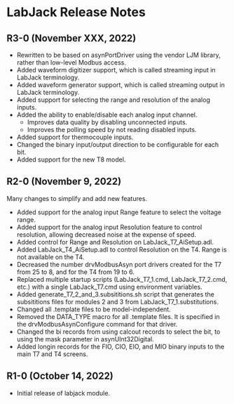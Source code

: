 # LabJack Release Notes

## R3-0 (November XXX, 2022)
- Rewritten to be based on asynPortDriver using the vendor LJM library, rather than low-level Modbus access.
- Added waveform digitizer support, which is called streaming input in LabJack terminology.
- Added waveform generator support, which is called streaming output in LabJack terminology.
- Added support for selecting the range and resolution of the analog inputs.
- Added the ability to enable/disable each analog input channel.  
  - Improves data quality by disabling unconnected inputs.
  - Improves the polling speed by not reading disabled inputs.
- Added support for thermocouple inputs.
- Changed the binary input/output direction to be configurable for each bit.
- Added support for the new T8 model.

## R2-0 (November 9, 2022)
Many changes to simplify and add new features.
- Added support for the analog input Range feature to select the voltage range.
- Added support for the analog input Resolution feature to control resolution, allowing decreased noise at the expense of speed.
- Added control for Range and Resolution on LabJack_T7_AiSetup.adl.
- Added LabJack_T4_AiSetup.adl to control Resolution on the T4.  Range is not available on the T4.
- Decreased the number drvModbusAsyn port drivers created for the T7 from 25 to 8, and for the T4 from 19 to 6.
- Replaced multiple startup scripts (LabJack_T7_1.cmd, LabJack_T7_2.cmd, etc.) with a single LabJack_T7.cmd using environment variables.
- Added generate_T7_2_and_3.subsititions.sh script that generates the subsititions files for modules 2 and 3 from LabJack_T7_1.substitutions.
- Changed all .template files to be model-independent.
- Removed the DATA_TYPE macro for all .template files. It is specified in the drvModbusAsynConfigure command for that driver.
- Changed the bi records from using calcout records to select the bit, to using the mask parameter in asynUInt32Digital.
- Added longin records for the FIO, CIO, EIO, and MIO binary inputs to the main T7 and T4 screens. 

## R1-0 (October 14, 2022)
- Initial release of labjack module.
